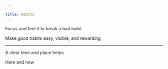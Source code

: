 ```yaml
---
 
title: Habits
---
```



Focus and feel it to break a bad habit 

Make good habits easy, visible, and rewarding 

---

A clear time and place helps 

Here and now 



